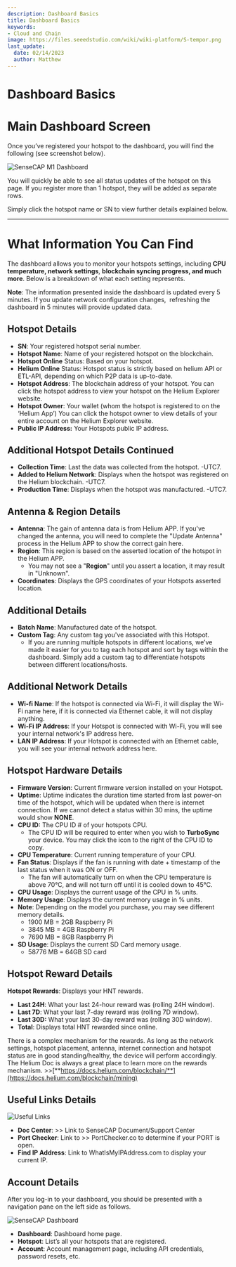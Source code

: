 ```yaml
---
description: Dashboard Basics
title: Dashboard Basics
keywords:
- Cloud and Chain
image: https://files.seeedstudio.com/wiki/wiki-platform/S-tempor.png
last_update:
  date: 02/14/2023
  author: Matthew
---
```


# Dashboard Basics


**Main Dashboard Screen**
=========================

Once you’ve registered your hotspot to the dashboard, you will find the following (see screenshot below).

![SenseCAP M1 Dashboard](https://www.sensecapmx.com/wp-content/uploads/2022/07/sensecap-m1-dashboard.png)

You will quickly be able to see all status updates of the hotspot on this page. If you register more than 1 hotspot, they will be added as separate rows.

Simply click the hotspot name or SN to view further details explained below.

* * *

**What Information You Can Find**
=================================

The dashboard allows you to monitor your hotspots settings, including **CPU temperature, network settings**, **blockchain syncing progress, and much more**. Below is a breakdown of what each setting represents.

**Note**: The information presented inside the dashboard is updated every 5 minutes. If you update network configuration changes,  refreshing the dashboard in 5 minutes will provide updated data.

**Hotspot Details**
-------------------

*   **SN**: Your registered hotspot serial number.
*   **Hotspot Name**: Name of your registered hotspot on the blockchain.
*   **Hotspot Online** Status: Based on your hotspot.
*   **Helium Online** Status: Hotspot status is strictly based on helium API or ETL-API, depending on which P2P data is up-to-date.
*   **Hotspot Address**: The blockchain address of your hotspot. You can click the hotspot address to view your hotspot on the Helium Explorer website.
*   **Hotspot Owner**: Your wallet (whom the hotspot is registered to on the ‘Helium App’) You can click the hotspot owner to view details of your entire account on the Helium Explorer website.
*   **Public IP Address:** Your Hotspots public IP address.

**Additional Hotspot Details Continued**
----------------------------------------

*   **Collection Time**: Last the data was collected from the hotspot. -UTC7.
*   **Added to Helium Network**: Displays when the hotspot was registered on the Helium blockchain. -UTC7.
*   **Production Time**: Displays when the hotspot was manufactured. -UTC7.

**Antenna & Region Details**
----------------------------

*   **Antenna**: The gain of antenna data is from Helium APP. If you've changed the antenna, you will need to complete the "Update Antenna" process in the Helium APP to show the correct gain here.
*   **Region**: This region is based on the asserted location of the hotspot in the Helium APP.
    *   You may not see a "**Region**" until you assert a location, it may result in "Unknown".
*   **Coordinates**: Displays the GPS coordinates of your Hotspots asserted location.

**Additional Details**
----------------------

*   **Batch Name**: Manufactured date of the hotspot.
*   **Custom Tag**: Any custom tag you've associated with this Hotspot.
    *   If you are running multiple hotspots in different locations, we’ve made it easier for you to tag each hotspot and sort by tags within the dashboard. Simply add a custom tag to differentiate hotspots between different locations/hosts.

**Additional Network Details**
------------------------------

*   **Wi-fi Name**: If the hotspot is connected via Wi-Fi, it will display the Wi-Fi name here, if it is connected via Ethernet cable, it will not display anything.
*   **Wi-Fi IP Address**: If your Hotspot is connected with Wi-Fi, you will see your internal network's IP address here.
*   **LAN IP Address**: If your Hotspot is connected with an Ethernet cable, you will see your internal network address here.

**Hotspot Hardware Details**
----------------------------

*   **Firmware Version**: Current firmware version installed on your Hotspot.
*   **Uptime**: Uptime indicates the duration time started from last power-on time of the hotspot, which will be updated when there is internet connection. If we cannot detect a status within 30 mins, the uptime would show **NONE**.
*   **CPU ID:** The CPU ID # of your hotspots CPU.
    *   The CPU ID will be required to enter when you wish to **TurboSync** your device. You may click the icon to the right of the CPU ID to copy.
*   **CPU Temperature**: Current running temperature of your CPU.
*   **Fan Status**: Displays if the fan is running with date + timestamp of the last status when it was ON or OFF.
    *   The fan will automatically turn on when the CPU temperature is above 70℃, and will not turn off until it is cooled down to 45℃.
*   **CPU Usage**: Displays the current usage of the CPU in % units.
*   **Memory Usage**: Displays the current memory usage in % units.
*   **Note**: Depending on the model you purchase, you may see different memory details.
    *   1900 MB = 2GB Raspberry Pi
    *   3845 MB = 4GB Raspberry Pi
    *   7690 MB = 8GB Raspberry Pi
*   **SD Usage**: Displays the current SD Card memory usage.
    *   58776 MB = 64GB SD card

**Hotspot Reward Details**
--------------------------

**Hotspot Rewards**: Displays your HNT rewards.

*   **Last 24H**: What your last 24-hour reward was (rolling 24H window).
*   **Last 7D**: What your last 7-day reward was (rolling 7D window).
*   **Last 30D:** What your last 30-day reward was (rolling 30D window).
*   **Total**: Displays total HNT rewarded since online.

There is a complex mechanism for the rewards. As long as the network settings, hotspot placement, antenna, internet connection and hotspot status are in good standing/healthy, the device will perform accordingly. The Helium Doc is always a great place to learn more on the rewards mechanism. >>[**https://docs.helium.com/blockchain/**](https://docs.helium.com/blockchain/mining)

**Useful Links Details**
------------------------

![Useful Links](https://www.sensecapmx.com/wp-content/uploads/2022/07/useful-links-1.png)

*   **Doc Center**: >> Link to SenseCAP Document/Support Center
*   **Port Checker**: Link to >> PortChecker.co to determine if your PORT is open.
*   **Find IP Address**: Link to WhatIsMyIPAddress.com to display your current IP.

**Account Details**
-------------------

After you log-in to your dashboard, you should be presented with a navigation pane on the left side as follows.

![SenseCAP Dashboard](https://www.sensecapmx.com/wp-content/uploads/2022/07/image-13-1.png)

*   **Dashboard**: Dashboard home page.
*   **Hotspot**: List’s all your hotspots that are registered.
*   **Account**: Account management page, including API credentials, password resets, etc.



